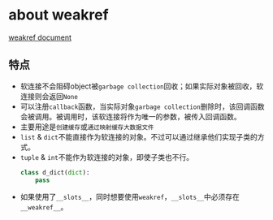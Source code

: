 # about weakref

[weakref document](https://docs.python.org/3/library/weakref.html)

## 特点
- 软连接不会阻碍object被`garbage collection`回收；如果实际对象被回收，软连接则会返回`None`
- 可以注册`callback`函数，当实际对象`garbage collection`删除时，该回调函数会被调用。被调用时，该软连接将作为唯一的参数，被传入回调函数。
- 主要用途是`创建缓存`或`通过映射缓存大数据文件`
- `list` & `dict`不能直接作为软连接的对象。不过可以通过继承他们实现子类的方式。
- `tuple` & `int`不能作为软连接的对象，即使子类也不行。
  ```py
  class d_dict(dict):
      pass
  ```
- 如果使用了`__slots__`，同时想要使用`weakref`，`__slots__`中必须存在`__weakref__`。
